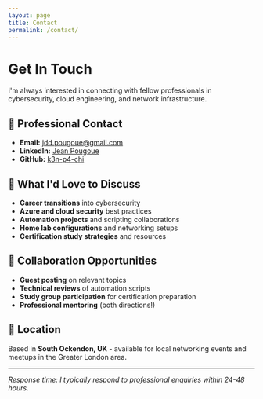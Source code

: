 ```yaml
---
layout: page
title: Contact
permalink: /contact/
---
```


# Get In Touch

I'm always interested in connecting with fellow professionals in cybersecurity, cloud engineering, and network infrastructure.

## 📧 **Professional Contact**
- **Email:** [jdd.pougoue@gmail.com](mailto:jdd.pougoue@gmail.com)
- **LinkedIn:** [Jean Pougoue](https://linkedin.com/in/jean-pougoue)
- **GitHub:** [k3n-p4-chi](https://github.com/k3n-p4-chi)

## 💬 **What I'd Love to Discuss**
- **Career transitions** into cybersecurity
- **Azure and cloud security** best practices
- **Automation projects** and scripting collaborations
- **Home lab configurations** and networking setups
- **Certification study strategies** and resources

## 🤝 **Collaboration Opportunities**
- **Guest posting** on relevant topics
- **Technical reviews** of automation scripts
- **Study group participation** for certification preparation
- **Professional mentoring** (both directions!)

## 📍 **Location**
Based in **South Ockendon, UK** - available for local networking events and meetups in the Greater London area.

---

*Response time: I typically respond to professional enquiries within 24-48 hours.*
